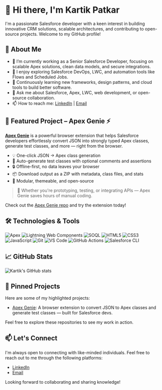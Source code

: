 # 👋 Hi there, I'm Kartik Patkar

I'm a passionate Salesforce developer with a keen interest in building innovative CRM solutions, scalable architectures, and contributing to open-source projects. Welcome to my GitHub profile!

## 🚀 About Me

- 🔭 I’m currently working as a Senior Salesforce Developer, focusing on scalable Apex solutions, clean data models, and secure integrations.
- 🧠 I enjoy exploring Salesforce DevOps, LWC, and automation tools like Flows and Scheduled Jobs.
- 🌱 Continuously learning new frameworks, design patterns, and cloud tools to build better software.
- 💬 Ask me about Salesforce, Apex, LWC, web development, or open-source collaboration.
- 📫 How to reach me: [LinkedIn](https://www.linkedin.com/in/kartikpatkar) | [Email](mailto:kartikkp.assets@gmail.com)

## 🧠 Featured Project – Apex Genie ⚡

**[Apex Genie](https://github.com/Kartikpatkar/apex-genie)** is a powerful browser extension that helps Salesforce developers effortlessly convert JSON into strongly typed Apex classes, generate test classes, and more — right from the browser.

- 💡 One-click JSON → Apex class generation  
- 🧪 Auto-generate test classes with optional comments and assertions  
- 🔒 Offline-first, no data leaves your browser  
- 📦 Download output as a ZIP with metadata, class files, and stats  
- 🧩 Modular, themeable, and open-source  

> 🎯 Whether you're prototyping, testing, or integrating APIs — Apex Genie saves hours of manual coding.

Check out the [Apex Genie repo](https://github.com/Kartikpatkar/apex-genie) and try the extension today!

## 🛠️ Technologies & Tools

![Apex](https://img.shields.io/badge/-Apex-1798c1?style=flat&logo=salesforce&logoColor=white)
![Lightning Web Components](https://img.shields.io/badge/-LWC-00A1E0?style=flat&logo=lightning&logoColor=white)
![SOQL](https://img.shields.io/badge/-SOQL-0070d2?style=flat&logo=salesforce&logoColor=white)
![HTML5](https://img.shields.io/badge/-HTML5-E34F26?style=flat&logo=html5&logoColor=white)
![CSS3](https://img.shields.io/badge/-CSS3-1572B6?style=flat&logo=css3)
![JavaScript](https://img.shields.io/badge/-JavaScript-F7DF1E?style=flat&logo=javascript&logoColor=black)
![Git](https://img.shields.io/badge/-Git-F05032?style=flat&logo=git&logoColor=white)
![VS Code](https://img.shields.io/badge/-VSCode-007ACC?style=flat&logo=visual-studio-code)
![GitHub Actions](https://img.shields.io/badge/-GitHub%20Actions-2088FF?style=flat&logo=github-actions&logoColor=white)
![Salesforce CLI](https://img.shields.io/badge/-SFDX-00A1E0?style=flat&logo=salesforce)

## 📈 GitHub Stats

![Kartik's GitHub stats](https://github-readme-stats.vercel.app/api?username=Kartikpatkar&show_icons=true&theme=radical)

## 📌 Pinned Projects

Here are some of my highlighted projects:

- [Apex Genie](https://github.com/Kartikpatkar/apex-genie): A browser extension to convert JSON to Apex classes and generate test classes — built for Salesforce devs.

Feel free to explore these repositories to see my work in action.

## 📫 Let's Connect

I'm always open to connecting with like-minded individuals. Feel free to reach out to me through the following platforms:

- [LinkedIn](https://www.linkedin.com/in/kartikpatkar)
- [Email](mailto:kartikkp.asset@gmail.com)

Looking forward to collaborating and sharing knowledge!
